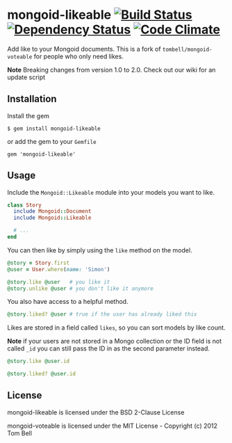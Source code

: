 # mongoid-likeable [![Build Status](https://secure.travis-ci.org/diowa/mongoid-likeable.png?branch=master)](https://travis-ci.org/diowa/mongoid-likeable) [![Dependency Status](https://gemnasium.com/diowa/mongoid-likeable.png)](https://gemnasium.com/diowa/mongoid-likeable) [![Code Climate](https://codeclimate.com/github/diowa/mongoid-likeable.png)](https://codeclimate.com/github/diowa/mongoid-likeable)

Add like to your Mongoid documents.
This is a fork of `tombell/mongoid-voteable` for people who only need likes.

**Note** Breaking changes from version 1.0 to 2.0. Check out our wiki for an update script

## Installation

Install the gem

    $ gem install mongoid-likeable

or add the gem to your `Gemfile`

    gem 'mongoid-likeable'

## Usage

Include the `Mongoid::Likeable` module into your models you want to like.

```ruby
class Story
  include Mongoid::Document
  include Mongoid::Likeable

  # ...
end
```

You can then like by simply using the `like` method on the model.

```ruby
@story = Story.first
@user = User.where(name: 'Simon')

@story.like @user   # you like it
@story.unlike @user # you don't like it anymore
```

You also have access to a helpful method.

```ruby
@story.liked? @user # true if the user has already liked this
```
Likes are stored in a field called `likes`, so you can sort models by like count.

**Note** if your users are not stored in a Mongo collection or the ID field is
not called `_id` you can still pass the ID in as the second parameter instead.

```ruby
@story.like @user.id

@story.liked? @user.id
```

## License

mongoid-likeable is licensed under the BSD 2-Clause License

mongoid-voteable is licensed under the MIT License - Copyright (c) 2012 Tom Bell
